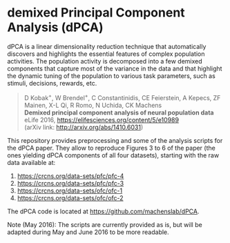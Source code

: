 demixed Principal Component Analysis (dPCA)
===========================================

dPCA is a linear dimensionality reduction technique that automatically discovers and highlights the essential features of complex population activities. The population activity is decomposed into a few demixed components that capture most of the variance in the data and that highlight the dynamic tuning of the population to various task parameters, such as stimuli, decisions, rewards, etc.

> D Kobak<sup>+</sup>, W Brendel<sup>+</sup>, C Constantinidis, CE Feierstein,
A Kepecs, ZF Mainen, X-L Qi, R Romo, N Uchida, CK Machens<br>
> **Demixed principal component analysis of neural population data**<br>
> eLife 2016, https://elifesciences.org/content/5/e10989<br>
> (arXiv link: http://arxiv.org/abs/1410.6031)

This repository provides preprocessing and some of the analysis scripts for the dPCA paper. They allow to reproduce Figures 3 to 6 of the paper (the ones yielding dPCA components of all four datasets), starting with the raw data available at:

1. https://crcns.org/data-sets/pfc/pfc-4
2. https://crcns.org/data-sets/pfc/pfc-3
3. https://crcns.org/data-sets/ofc/ofc-1
4. https://crcns.org/data-sets/ofc/ofc-2

The dPCA code is located at https://github.com/machenslab/dPCA.

Note (May 2016): The scripts are currently provided as is, but will be adapted during May and June 2016 to be more readable.
